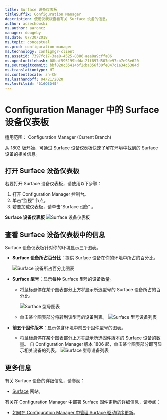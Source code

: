 ```yaml
---
title: Surface 设备仪表板
titleSuffix: Configuration Manager
description: 使用仪表板查看有关 Surface 设备的信息。
author: aczechowski
ms.author: aaroncz
manager: dougeby
ms.date: 07/30/2018
ms.topic: conceptual
ms.prod: configuration-manager
ms.technology: configmgr-client
ms.assetid: 7397fc17-3ae8-4525-8386-aea8a9cffa06
ms.openlocfilehash: 08baf595199bdda121f897d507de97cb7e93e620
ms.sourcegitcommit: bbf820c35414bf2cba356f30fe047c1a34c5384d
ms.translationtype: HT
ms.contentlocale: zh-CN
ms.lasthandoff: 04/21/2020
ms.locfileid: "81696345"
---
```

# <a name="surface-device-dashboard-in-configuration-manager"></a>Configuration Manager 中的 Surface 设备仪表板

适用范围：  Configuration Manager (Current Branch)

从 1802 版开始，可通过 Surface 设备仪表板快速了解在环境中找到的 Surface 设备的相关信息。 <!--1355788-->

## <a name="open-the-surface-device-dashboard"></a>打开 Surface 设备仪表板

若要打开 Surface 设备仪表板，请使用以下步骤： 

1. 打开 Configuration Manager 控制台。 
2. 单击“监视”  节点。 
3. 若要加载仪表板，请单击“Surface 设备”  。

**Surface 设备仪表板**
![Surface 设备仪表板](media/Surface-device-dashboard.PNG)



## <a name="reviewing-information-in-the-surface-device-dashboard"></a>查看 Surface 设备仪表板中的信息

Surface 设备仪表板针对你的环境显示三个图表。 

- **Surface 设备所占百分比**：提供 Surface 设备在你的环境中所占的百分比。

    ![Surface 设备所占百分比图表](media/Percent-Surface-Devices.PNG)
- **Surface 型号**：显示每种 Surface 型号的设备数量。 
  - 将鼠标悬停在某个图表部分上方将显示所选型号的 Surface 设备所占的百分比。 

       ![Surface 型号图表](media/Surface-Models-Hover.PNG)
  - 单击某个图表部分将转到该型号的设备列表。 
      ![Surface 型号设备列表](media/Surface-Model-Device-List.PNG)

- **前五个固件版本**：显示包含环境中前五个固件型号的图表。 
  - 将鼠标悬停在某个图表部分上方将显示所选固件版本的 Surface 设备的数量。 自 Configuration Manager 版本 1806 起，单击某个图表部分即可显示相关设备的列表。 <!--1358654-->
     ![Surface 型号设备列表](media/Surface-Firmware-Hover.PNG)


## <a name="more-information"></a>更多信息

有关 Surface 设备的详细信息，请参阅：
- [Surface]( https://go.microsoft.com/fwlink/?linkid=861998) 网站。

有关在 Configuration Manager 中部署 Surface 固件更新的详细信息，请参阅：
- [如何在 Configuration Manager 中管理 Surface 驱动程序更新]( https://support.microsoft.com/help/4098906)。




